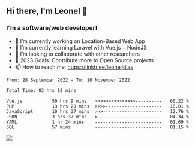## Hi there, I'm Leonel 👋

### I'm a software/web developer!
- 🔭 I’m currently working on Location-Based Web App
- 🌱 I’m currently learning Laravel with Vue.js + NodeJS
- 👯 I’m looking to collaborate with other researchers
- 🥅 2023 Goals: Contribute more to Open Source projects
- 📫 How to reach me: https://linktr.ee/leoneljdias

<!--START_SECTION:waka-->

```text
From: 28 September 2022 - To: 10 November 2022

Total Time: 83 hrs 18 mins

Vue.js           50 hrs 9 mins   >>>>>>>>>>>>>>>----------   60.22 %
PHP              13 hrs 20 mins  >>>>---------------------   16.01 %
JavaScript       10 hrs 37 mins  >>>----------------------   12.76 %
JSON             3 hrs 37 mins   >------------------------   04.34 %
YAML             1 hr 24 mins    -------------------------   01.69 %
SQL              57 mins         -------------------------   01.15 %
```

<!--END_SECTION:waka-->

![](https://komarev.com/ghpvc/?username=leoneljdias&color=blue&style=flat-square)
